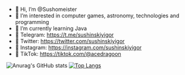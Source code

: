 - 👋 Hi, I’m @Sushomeister
- 👀 I’m interested in computer games, astronomy, technologies and programming
- 🌱 I’m currently learning Java
- 📱 Telegram: https://t.me/sushinskiyigor
- 📱 Twitter: https://twitter.com/sushinskiyigor
- 📱 Instagram: https://instagram.com/sushinskiyigor
- 📱 TikTok: https://tiktok.com/@acedragoon

![Anurag's GitHub stats](https://github-readme-stats.vercel.app/api?username=anuraghazra&show_icons=true&theme=radical)
[![Top Langs](https://github-readme-stats.vercel.app/api/top-langs/?username=Sushomeister)](https://github.com/anuraghazra/github-readme-stats)

<!---
Sushomeister/Sushomeister is a ✨ special ✨ repository because its `README.md` (this file) appears on your GitHub profile.
You can click the Preview link to take a look at your changes.
--->
